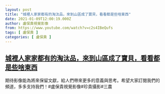 ```yaml
---
layout: post
title: "城裡人家家都有的淘汰品，來到山區成了寶貝，看看都是些啥東西"
date: 2021-01-09T12:00:19.000Z
author: 盧保貴視覺影像
from: https://www.youtube.com/watch?v=c2s4IBeQufs
tags: [ 盧保貴 ]
categories: [ 盧保貴 ]
---
```

<!--1610193619000-->
[城裡人家家都有的淘汰品，來到山區成了寶貝，看看都是些啥東西](https://www.youtube.com/watch?v=c2s4IBeQufs)
------

<div>
期待影像能為將來保留文獻，給人們帶來更多的意義與思考。希望大家訂閱我們的頻道，多多支持我們！#盧保貴視覺影像#珍貴攝影#三農
</div>
